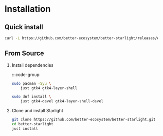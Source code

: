 # Installation

## Quick install

``` sh
curl -L https://github.com/better-ecosystem/better-starlight/releases/download/v1.1/starlight -o ~/.local/bin/starlight && chmod +x ~/.local/bin/starlight
```

## From Source

1. Install dependencies

    :::code-group

    ``` sh [<i class="devicon-archlinux-plain" /> Arch]
    sudo pacman -Syu \
        just gtk4 gtk4-layer-shell
   ```

    ``` sh [<i class="devicon-fedora-plain" /> Fedora]
    sudo dnf install \
        just gtk4-devel gtk4-layer-shell-devel
   ```

2. Clone and install Starlight

    ``` sh
    git clone https://github.com/better-ecosystem/better-starlight.git
    cd better-starlight
    just install
    ```
